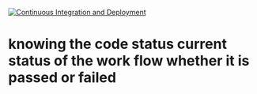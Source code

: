 [![Continuous Integration and Deployment](https://github.com/chaithraprofessional/CICDLearning/actions/workflows/ci-cd.yaml/badge.svg)](https://github.com/chaithraprofessional/CICDLearning/actions/workflows/ci-cd.yaml)

# knowing the code status current status of the work flow whether it is passed or failed
